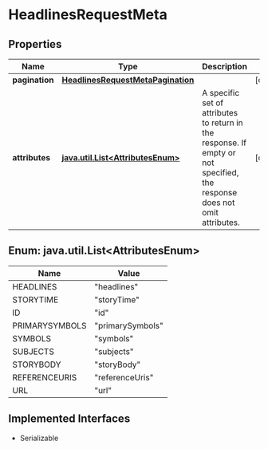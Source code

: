 

# HeadlinesRequestMeta


## Properties

Name | Type | Description | Notes
------------ | ------------- | ------------- | -------------
**pagination** | [**HeadlinesRequestMetaPagination**](HeadlinesRequestMetaPagination.md) |  |  [optional]
**attributes** | [**java.util.List&lt;AttributesEnum&gt;**](#java.util.List&lt;AttributesEnum&gt;) | A specific set of attributes to return in the response. If empty or not specified, the response does not omit attributes. |  [optional]



## Enum: java.util.List&lt;AttributesEnum&gt;

Name | Value
---- | -----
HEADLINES | &quot;headlines&quot;
STORYTIME | &quot;storyTime&quot;
ID | &quot;id&quot;
PRIMARYSYMBOLS | &quot;primarySymbols&quot;
SYMBOLS | &quot;symbols&quot;
SUBJECTS | &quot;subjects&quot;
STORYBODY | &quot;storyBody&quot;
REFERENCEURIS | &quot;referenceUris&quot;
URL | &quot;url&quot;


## Implemented Interfaces

* Serializable


